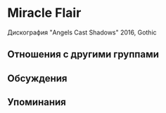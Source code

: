 # Miracle Flair

Дискография
"Angels Cast Shadows" 2016, Gothic

## Отношения с другими группами


## Обсуждения


## Упоминания

